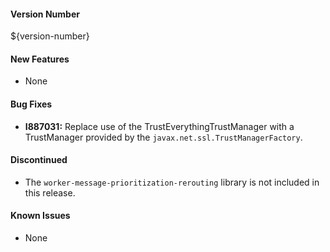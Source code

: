 #### Version Number
${version-number}

#### New Features
- None

#### Bug Fixes
- **I887031:** Replace use of the TrustEverythingTrustManager with a TrustManager provided by the
  `javax.net.ssl.TrustManagerFactory`.

#### Discontinued
- The `worker-message-prioritization-rerouting` library is not included in this release.

#### Known Issues
- None

